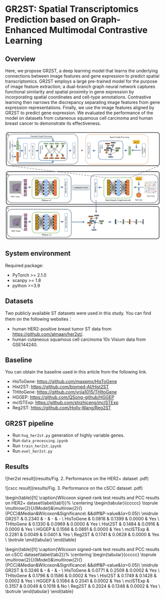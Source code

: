 # GR2ST: Spatial Transcriptomics Prediction based on Graph-Enhanced Multimodal Contrastive Learning

## Overview
Here, we propose GR2ST, a deep learning model that learns the underlying connections between image features and gene expression to predict spatial transcriptomics. GR2ST employs a large pre-trained model for the purpose of image feature extraction; a dual-branch graph neural network captures functional similarity and spatial proximity in gene expression by incorporating spatial coordinates and cell-type annotations. Contrastive learning then narrows the discrepancy separating image features from gene expression representations. Finally, we use the image features aligned by GR2ST to predict gene expression. We evaluated the performance of the model on datasets from cutaneous squamous cell carcinoma and human breast cancer to demonstrate its effectiveness.

![(Variational)](GR2ST/GR2ST/model.png)

## System environment
Required package:
- PyTorch >= 2.1.0
- scanpy >= 1.8
- python >=3.9

## Datasets
Two publicly available ST datasets were used in this study. You can find them on the following websites：
-  human HER2-positive breast tumor ST data from https://github.com/almaan/her2st/.
-  human cutaneous squamous cell carcinoma 10x Visium data from GSE144240.

## Baseline
You can obtain the baseline used in this article from the following link.
- HisToGene: https://github.com/maxpmx/HisToGene
- Hist2ST: https://github.com/biomed-AI/Hist2ST
- THItoGene: https://github.com/yrjia1015/THItoGene
- HGGEP: https://github.com/QSong-github/HGGEP
- mclSTExp: https://github.com/shizhiceng/mclSTExp
- Reg2ST: https://github.com/Holly-Wang/Reg2ST

## GR2ST pipeline

- Run `hvg_her2st.py` generation of highly variable genes.
- Run `data_precessing.ipynb` 
- Run `train_her2st.ipynb`
- Run `evel_her2st.py`

## Results
![her2st result](results/Fig. 2. Performance on the HER2+ dataset .pdf)

![cscc result](results/Fig. 3. Performance on the cSCC dataset .pdf)

\begin{table}[!t]
\caption{Wilcoxon signed-rank test results and PCC results on HER2+ dataset\label{tab1}}%
\centering
\begin{tabular}{ccccc}
\toprule
\multirow{2}{*}{Model}&\multirow{2}{*}{PCC}&Median&Wilcoxon&Significance\\
&&diff&P-value&($\alpha$=0.05)\\
\midrule
GR2ST & 0.2340  & -  & - & -  \\
HisToGene & 0.0818  & 0.1399 & 0.0000 & Yes  \\
THItoGene & 0.1330  & 0.0969 & 0.0000 & Yes  \\
Hist2ST & 0.1484  & 0.0916 & 0.0000 & Yes  \\
HGGEP & 0.1566  & 0.0891 & 0.0000 & Yes  \\
mclSTExp & 0.2281  & 0.0049 & 0.0401 & Yes  \\
Reg2ST & 0.1741  & 0.0628 & 0.0000 & Yes  \\
\botrule
\end{tabular}
\end{table}

\begin{table}[!t]
\caption{Wilcoxon signed-rank test results and PCC results on cSCC dataset\label{tab2}}%
\centering
\begin{tabular}{ccccc}
\toprule
\multirow{2}{*}{Model}&\multirow{2}{*}{PCC}&Median&Wilcoxon&Significance\\
&&diff&P-value&($\alpha$=0.05)\\
\midrule
GR2ST & 0.3246  & -  & - & -  \\
HisToGene & 0.0771  & 0.2509 & 0.0002 & Yes  \\
THItoGene & 0.1796  & 0.1586 & 0.0002 & Yes  \\
Hist2ST & 0.1749  & 0.1428 & 0.0002 & Yes  \\
HGGEP & 0.1084  & 0.2041 & 0.0002 & Yes  \\
mclSTExp & 0.3157  & 0.0049 & 0.1018 & No  \\
Reg2ST & 0.2024  & 0.1348 & 0.0002 & Yes  \\
\botrule
\end{tabular}
\end{table}
</code>
</pre>
